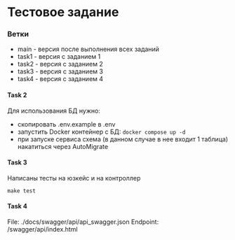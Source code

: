 # Тестовое задание

### Ветки
- main - версия после выполнения всех заданий
- task1 - версия с заданием 1
- task2 - версия с заданием 2
- task3 - версия с заданием 3
- task4 - версия с заданием 4

#### Task 2
Для использования БД нужно:
- скопировать .env.example в .env
- запустить Docker контейнер с БД: ```docker compose up -d```
- при запуске сервиса схема (в данном случае в нее входит 1 таблица) накатиться через AutoMigrate

#### Task 3
Написаны тесты на юзкейс и на контроллер 
```
make test
```

#### Task 4
File: ./docs/swagger/api/api_swagger.json
Endpoint: /swagger/api/index.html